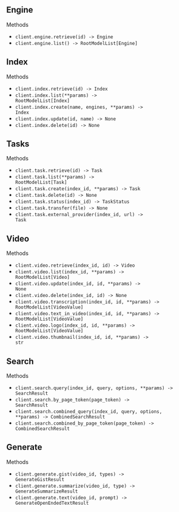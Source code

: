 ## Engine

Methods

- <code>client.engine.retrieve(id) -> Engine</code>
- <code>client.engine.list() -> RootModelList[Engine]</code>

## Index

Methods

- <code>client.index.retrieve(id) -> Index</code>
- <code>client.index.list(\*\*params) -> RootModelList[Index]</code>
- <code>client.index.create(name, engines, \*\*params) -> Index</code>
- <code>client.index.update(id, name) -> None</code>
- <code>client.index.delete(id) -> None</code>

## Tasks

Methods

- <code>client.task.retrieve(id) -> Task</code>
- <code>client.task.list(\*\*params) -> RootModelList[Task]</code>
- <code>client.task.create(index_id, \*\*params) -> Task</code>
- <code>client.task.delete(id) -> None</code>
- <code>client.task.status(index_id) -> TaskStatus</code>
- <code>client.task.transfer(file) -> None</code>
- <code>client.task.external_provider(index_id, url) -> Task</code>

## Video

Methods

- <code>client.video.retrieve(index_id, id) -> Video</code>
- <code>client.video.list(index_id, \*\*params) -> RootModelList[Video]</code>
- <code>client.video.update(index_id, id, \*\*params) -> None</code>
- <code>client.video.delete(index_id, id) -> None</code>
- <code>client.video.transcription(index_id, id, \*\*params) -> RootModelList[VideoValue]</code>
- <code>client.video.text_in_video(index_id, id, \*\*params) -> RootModelList[VideoValue]</code>
- <code>client.video.logo(index_id, id, \*\*params) -> RootModelList[VideoValue]</code>
- <code>client.video.thumbnail(index_id, id, \*\*params) -> str</code>

## Search

Methods

- <code>client.search.query(index_id, query, options, \*\*params) -> SearchResult</code>
- <code>client.search.by_page_token(page_token) -> SearchResult</code>
- <code>client.search.combined_query(index_id, query, options, \*\*params) -> CombinedSearchResult</code>
- <code>client.search.combined_by_page_token(page_token) -> CombinedSearchResult</code>

## Generate

Methods

- <code>client.generate.gist(video_id, types) -> GenerateGistResult</code>
- <code>client.generate.summarize(video_id, type) -> GenerateSummarizeResult</code>
- <code>client.generate.text(video_id, prompt) -> GenerateOpenEndedTextResult</code>
